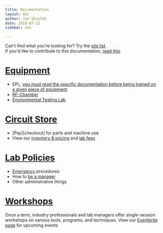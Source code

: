 ```yaml
---
title: Documentation
layout: doc
author: Joe Shields
date: 2018-07-21
sidebar: toc

---
```


Can't find what you're looking for? Try the [site list](/doc/siteList.md).  
If you'd like to contribute to this documentation, [read this](/doc/contributing.md).

# [Equipment](/doc/equip/index.md)
- EPL, [you *must read* the specific documentation before being trained on a given piece of equipment](/doc/equip/index.md)
- [RF-Chamber](/doc/equip/testing/RF-Chamber.md)
- [Environmental Testing Lab](/doc/equip/testing/ETL/index.md)

# [Circuit Store](/doc/store/index.md)
- [Pay][checkout] for parts and machine use
- View our [inventory & pricing][inventory] and [lab fees](/doc/store/pricing.md)

# [Lab Policies](/doc/policies/index.md)
- [Emergency](/doc/policies/Safety-protocols) procedures
- How to [be a manager](/doc/policies/Becoming-an-E.P.L.-Manager.md)
- Other administrative things

# [Workshops](/doc/workshops/index.md)
Once a term, industry professionals and lab managers offer single-session workshops on various tools, programs, and techniques.
View our [Eventbrite page][Eventbrite] for upcoming events


[Eventbrite]: https://www.eventbrite.com/o/portland-state-university-electronics-prototyping-lab-epl-11381470478
[inventory]: https://docs.google.com/spreadsheets/d/1T6L1wMZB_uBk6gHJLCA_7ZLlcPsRINpWQgxlCC_Aa9U/pubhtml?

